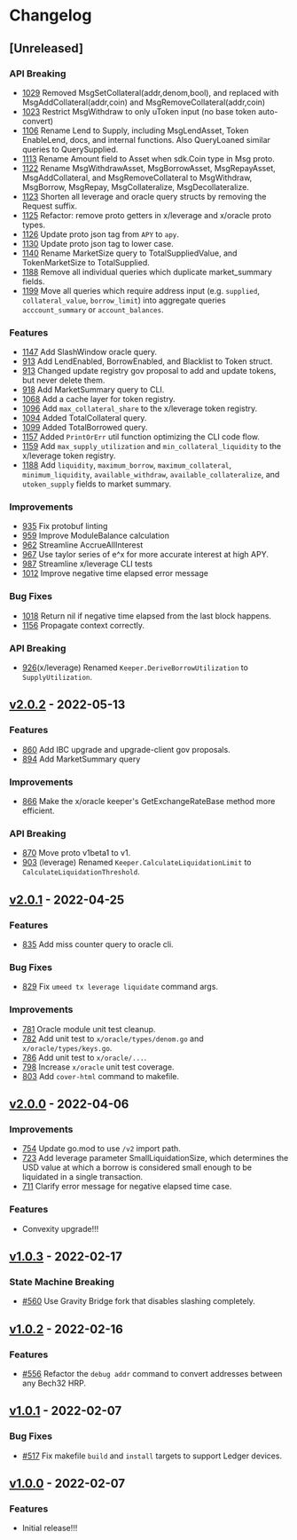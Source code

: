 <!-- markdownlint-disable MD013 -->
<!-- markdownlint-disable MD024 -->

<!--
Changelog Guiding Principles:

Changelogs are for humans, not machines.
There should be an entry for every single version.
The same types of changes should be grouped.
Versions and sections should be linkable.
The latest version comes first.
The release date of each version is displayed.
Mention whether you follow Semantic Versioning.

Usage:

Change log entries are to be added to the Unreleased section under the
appropriate stanza (see below). Each entry should ideally include a tag and
the Github PR referenced in the following format:

* (<tag>) [#<PR-number>](https://github.com/umee-network/umee/pull/<PR-number>) <changelog entry>

Types of changes (Stanzas):

Features: for new features.
Improvements: for changes in existing functionality.
Deprecated: for soon-to-be removed features.
Bug Fixes: for any bug fixes.
Client Breaking: for breaking Protobuf, CLI, gRPC and REST routes used by clients.
API Breaking: for breaking exported Go APIs used by developers.
State Machine Breaking: for any changes that result in a divergent application state.

To release a new version, ensure an appropriate release branch exists. Add a
release version and date to the existing Unreleased section which takes the form
of:

## [<version>](https://github.com/umee-network/umee/releases/tag/<version>) - YYYY-MM-DD

Once the version is tagged and released, a PR should be made against the main
branch to incorporate the new changelog updates.

Ref: https://keepachangelog.com/en/1.0.0/
-->

# Changelog

## [Unreleased]

### API Breaking

- [1029](https://github.com/umee-network/umee/pull/1029) Removed MsgSetCollateral(addr,denom,bool), and replaced with MsgAddCollateral(addr,coin) and MsgRemoveCollateral(addr,coin)
- [1023](https://github.com/umee-network/umee/pull/1023) Restrict MsgWithdraw to only uToken input (no base token auto-convert)
- [1106](https://github.com/umee-network/umee/pull/1106) Rename Lend to Supply, including MsgLendAsset, Token EnableLend, docs, and internal functions. Also QueryLoaned similar queries to QuerySupplied.
- [1113](https://github.com/umee-network/umee/pull/1113) Rename Amount field to Asset when sdk.Coin type in Msg proto.
- [1122](https://github.com/umee-network/umee/pull/1122) Rename MsgWithdrawAsset, MsgBorrowAsset, MsgRepayAsset, MsgAddCollateral, and MsgRemoveCollateral to MsgWithdraw, MsgBorrow, MsgRepay, MsgCollateralize, MsgDecollateralize.
- [1123](https://github.com/umee-network/umee/pull/1123) Shorten all leverage and oracle query structs by removing the Request suffix.
- [1125](https://github.com/umee-network/umee/pull/1125) Refactor: remove proto getters in x/leverage and x/oracle proto types.
- [1126](https://github.com/umee-network/umee/pull/1126) Update proto json tag from `APY` to `apy`.
- [1130](https://github.com/umee-network/umee/pull/1130) Update proto json tag to lower case.
- [1140](https://github.com/umee-network/umee/pull/1140) Rename MarketSize query to TotalSuppliedValue, and TokenMarketSize to TotalSupplied.
- [1188](https://github.com/umee-network/umee/pull/1188) Remove all individual queries which duplicate market_summary fields.
- [1199](https://github.com/umee-network/umee/pull/1199) Move all queries which require address input (e.g. `supplied`, `collateral_value`, `borrow_limit`) into aggregate queries `acccount_summary` or `account_balances`.

### Features

- [1147](https://github.com/umee-network/umee/pull/1147) Add SlashWindow oracle query.
- [913](https://github.com/umee-network/umee/pull/913) Add LendEnabled, BorrowEnabled, and Blacklist to Token struct.
- [913](https://github.com/umee-network/umee/pull/913) Changed update registry gov proposal to add and update tokens, but never delete them.
- [918](https://github.com/umee-network/umee/pull/918) Add MarketSummary query to CLI.
- [1068](https://github.com/umee-network/umee/pull/1068) Add a cache layer for token registry.
- [1096](https://github.com/umee-network/umee/pull/1096) Add `max_collateral_share` to the x/leverage token registry.
- [1094](https://github.com/umee-network/umee/pull/1094) Added TotalCollateral query.
- [1099](https://github.com/umee-network/umee/pull/1099) Added TotalBorrowed query.
- [1157](https://github.com/umee-network/umee/pull/1157) Added `PrintOrErr` util function optimizing the CLI code flow.
- [1159](https://github.com/umee-network/umee/pull/1159) Add `max_supply_utilization` and `min_collateral_liquidity` to the x/leverage token registry.
- [1188](https://github.com/umee-network/umee/pull/1188) Add `liquidity`, `maximum_borrow`, `maximum_collateral`, `minimum_liquidity`, `available_withdraw`, `available_collateralize`, and `utoken_supply` fields to market summary.

### Improvements

- [935](https://github.com/umee-network/umee/pull/935) Fix protobuf linting
- [959](https://github.com/umee-network/umee/pull/959) Improve ModuleBalance calculation
- [962](https://github.com/umee-network/umee/pull/962) Streamline AccrueAllInterest
- [967](https://github.com/umee-network/umee/pull/962) Use taylor series of e^x for more accurate interest at high APY.
- [987](https://github.com/umee-network/umee/pull/987) Streamline x/leverage CLI tests
- [1012](https://github.com/umee-network/umee/pull/1012) Improve negative time elapsed error message

### Bug Fixes

- [1018](https://github.com/umee-network/umee/pull/1018) Return nil if negative time elapsed from the last block happens.
- [1156](https://github.com/umee-network/umee/pull/1156) Propagate context correctly.

### API Breaking

- [926](https://github.com/umee-network/umee/pull/926)(x/leverage) Renamed `Keeper.DeriveBorrowUtilization` to `SupplyUtilization`.

## [v2.0.2](https://github.com/umee-network/umee/releases/tag/v2.0.2) - 2022-05-13

### Features

- [860](https://github.com/umee-network/umee/pull/860) Add IBC upgrade and upgrade-client gov proposals.
- [894](https://github.com/umee-network/umee/pull/894) Add MarketSummary query

### Improvements

- [866](https://github.com/umee-network/umee/pull/866) Make the x/oracle keeper's GetExchangeRateBase method more efficient.

### API Breaking

- [870](https://github.com/umee-network/umee/pull/870) Move proto v1beta1 to v1.
- [903](https://github.com/umee-network/umee/pull/903) (leverage) Renamed `Keeper.CalculateLiquidationLimit` to `CalculateLiquidationThreshold`.

## [v2.0.1](https://github.com/umee-network/umee/releases/tag/v2.0.1) - 2022-04-25

### Features

- [835](https://github.com/umee-network/umee/pull/835) Add miss counter query to oracle cli.

### Bug Fixes

- [829](https://github.com/umee-network/umee/pull/829) Fix `umeed tx leverage liquidate` command args.

### Improvements

- [781](https://github.com/umee-network/umee/pull/781) Oracle module unit test cleanup.
- [782](https://github.com/umee-network/umee/pull/782) Add unit test to `x/oracle/types/denom.go` and `x/oracle/types/keys.go`.
- [786](https://github.com/umee-network/umee/pull/786) Add unit test to `x/oracle/...`.
- [798](https://github.com/umee-network/umee/pull/798) Increase `x/oracle` unit test coverage.
- [803](https://github.com/umee-network/umee/pull/803) Add `cover-html` command to makefile.

## [v2.0.0](https://github.com/umee-network/umee/releases/tag/v2.0.0) - 2022-04-06

### Improvements

- [754](https://github.com/umee-network/umee/pull/754) Update go.mod to use `/v2` import path.
- [723](https://github.com/umee-network/umee/pull/723) Add leverage parameter SmallLiquidationSize, which determines the USD value at which a borrow is considered small enough to be liquidated in a single transaction.
- [711](https://github.com/umee-network/umee/pull/711) Clarify error message for negative elapsed time case.

### Features

- Convexity upgrade!!!

## [v1.0.3](https://github.com/umee-network/umee/releases/tag/v1.0.3) - 2022-02-17

### State Machine Breaking

- [#560](https://github.com/umee-network/umee/pull/560) Use Gravity Bridge fork that disables slashing completely.

## [v1.0.2](https://github.com/umee-network/umee/releases/tag/v1.0.2) - 2022-02-16

### Features

- [#556](https://github.com/umee-network/umee/pull/556) Refactor the `debug addr` command to convert addresses between any Bech32 HRP.

## [v1.0.1](https://github.com/umee-network/umee/releases/tag/v1.0.1) - 2022-02-07

### Bug Fixes

- [#517](https://github.com/umee-network/umee/pull/517) Fix makefile `build` and `install` targets to support Ledger devices.

## [v1.0.0](https://github.com/umee-network/umee/releases/tag/v1.0.0) - 2022-02-07

### Features

- Initial release!!!
